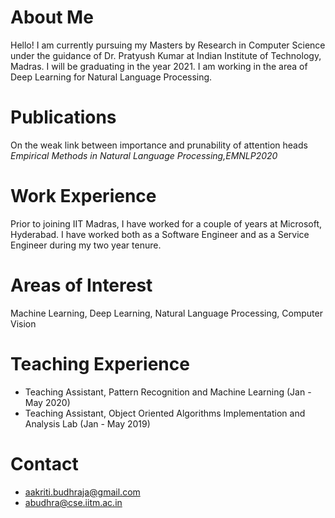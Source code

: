 <head>
 <title> Aakriti Budhraja </title>
</head>

# About Me
Hello! I am currently pursuing my Masters by Research in Computer Science under the guidance of Dr. Pratyush Kumar at Indian Institute of Technology, Madras.
I will be graduating in the year 2021. I am working in the area of Deep Learning for Natural Language Processing.

# Publications
On the weak link between importance and prunability of attention heads
<i>Empirical Methods in Natural Language Processing,EMNLP2020</i>

# Work Experience
Prior to joining IIT Madras, I have worked for a couple of years at Microsoft, Hyderabad. I have worked both as a Software Engineer and as a Service Engineer during my two year tenure.

# Areas of Interest
Machine Learning, Deep Learning, Natural Language Processing, Computer Vision

# Teaching Experience
<ul>
 <li> Teaching Assistant, Pattern Recognition and Machine Learning (Jan - May 2020)
 <li> Teaching Assistant, Object Oriented Algorithms Implementation and Analysis Lab (Jan - May 2019)
</ul>

# Contact
* aakriti.budhraja@gmail.com
* abudhra@cse.iitm.ac.in
